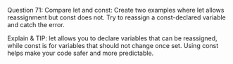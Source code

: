 Question 71: Compare let and const: Create two examples where let allows reassignment but const does not. Try to reassign a const-declared variable and catch the error.

Explain & TIP: let allows you to declare variables that can be reassigned, while const is for variables that should not change once set. Using const helps make your code safer and more predictable.
